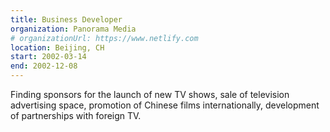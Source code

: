 ```yaml
---
title: Business Developer
organization: Panorama Media
# organizationUrl: https://www.netlify.com
location: Beijing, CH
start: 2002-03-14
end: 2002-12-08
---
```


Finding sponsors for the launch of new TV shows, sale of television advertising space, promotion of Chinese films internationally, development of partnerships with foreign TV.